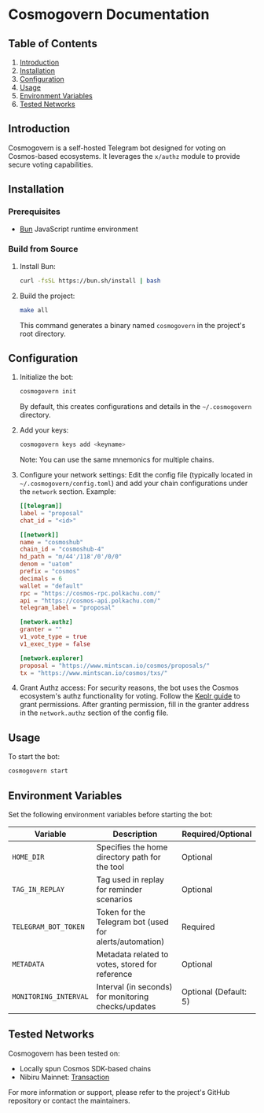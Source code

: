 # Cosmogovern Documentation

## Table of Contents
1. [Introduction](#introduction)
2. [Installation](#installation)
3. [Configuration](#configuration)
4. [Usage](#usage)
5. [Environment Variables](#environment-variables)
6. [Tested Networks](#Tested-networks)

## Introduction

Cosmogovern is a self-hosted Telegram bot designed for voting on Cosmos-based ecosystems. It leverages the `x/authz` module to provide secure voting capabilities.

## Installation

### Prerequisites
- [Bun](https://bun.sh) JavaScript runtime environment

### Build from Source

1. Install Bun:
   ```bash
   curl -fsSL https://bun.sh/install | bash
   ```

2. Build the project:
   ```bash
   make all
   ```
   This command generates a binary named `cosmogovern` in the project's root directory.

## Configuration

1. Initialize the bot:
   ```bash
   cosmogovern init
   ```
   By default, this creates configurations and details in the `~/.cosmogovern` directory.

2. Add your keys:
   ```bash
   cosmogovern keys add <keyname>
   ```
   Note: You can use the same mnemonics for multiple chains.

3. Configure your network settings:
   Edit the config file (typically located in `~/.cosmogovern/config.toml`) and add your chain configurations under the `network` section. Example:

   ```toml
   [[telegram]]
   label = "proposal"
   chat_id = "<id>"

   [[network]]
   name = "cosmoshub"
   chain_id = "cosmoshub-4"
   hd_path = "m/44'/118'/0'/0/0"
   denom = "uatom"
   prefix = "cosmos"
   decimals = 6
   wallet = "default"
   rpc = "https://cosmos-rpc.polkachu.com/"
   api = "https://cosmos-api.polkachu.com/"
   telegram_label = "proposal"

   [network.authz]
   granter = ""
   v1_vote_type = true
   v1_exec_type = false

   [network.explorer]
   proposal = "https://www.mintscan.io/cosmos/proposals/"
   tx = "https://www.mintscan.io/cosmos/txs/"
   ```

4. Grant Authz access:
   For security reasons, the bot uses the Cosmos ecosystem's authz functionality for voting. Follow the [Keplr guide](https://help.keplr.app/articles/a-step-by-step-guide-for-granting-voting-rights-to-your-account-via-authz) to grant permissions. After granting permission, fill in the granter address in the `network.authz` section of the config file.

## Usage

To start the bot:
```bash
cosmogovern start
```

## Environment Variables

Set the following environment variables before starting the bot:

| Variable               | Description                                               | Required/Optional     |
|------------------------|-----------------------------------------------------------|-----------------------|
| `HOME_DIR`             | Specifies the home directory path for the tool            | Optional              |
| `TAG_IN_REPLAY`        | Tag used in replay for reminder scenarios                 | Optional              |
| `TELEGRAM_BOT_TOKEN`   | Token for the Telegram bot (used for alerts/automation)   | Required              |
| `METADATA`             | Metadata related to votes, stored for reference           | Optional              |
| `MONITORING_INTERVAL`  | Interval (in seconds) for monitoring checks/updates       | Optional (Default: 5) |

## Tested Networks

Cosmogovern has been tested on:
- Locally spun Cosmos SDK-based chains
- Nibiru Mainnet: [Transaction](https://nibiru.explorers.guru/transaction/B0118ACDDD14F6B4149E997CECB0E6F69816D67E6B05210C21851F0C2F7EB3A5?height=11902532)

For more information or support, please refer to the project's GitHub repository or contact the maintainers.
